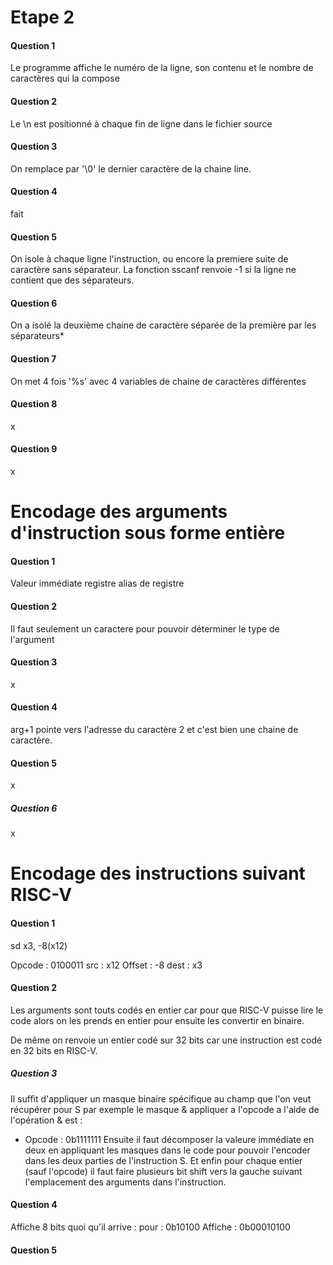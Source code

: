 # Etape 2
#### Question 1
Le programme affiche le numéro de la ligne, son contenu et le nombre de caractères qui la compose

#### Question 2
Le \n est positionné à chaque fin de ligne dans le fichier source

#### Question 3
On remplace par '\0' le dernier caractère de la chaine line.

#### Question 4
fait

#### Question 5
On isole à chaque ligne l'instruction, ou encore la premiere suite de caractère sans séparateur. La fonction sscanf renvoie -1 si la ligne ne contient que des séparateurs.

#### Question 6
On a isolé la deuxième chaine de caractère séparée de la première par les séparateurs*

#### Question 7
On met 4 fois '%s' avec 4 variables de chaine de caractères différentes

#### Question 8
x

#### Question 9
x

# Encodage des arguments d'instruction sous forme entière
#### Question 1
Valeur immédiate
registre
alias de registre

#### Question 2
Il faut seulement un caractere pour pouvoir déterminer le type de l'argument

#### Question 3
x

#### Question 4
arg+1 pointe vers l'adresse du caractère 2 et c'est bien une chaine de caractère. 

#### Question 5
x

##### Question 6
x

# Encodage des instructions suivant RISC-V
#### Question 1

sd x3, -8(x12)

Opcode : 0100011
src : x12
Offset : -8
dest : x3

#### Question 2
Les arguments sont touts codés en entier car pour que RISC-V puisse lire le code alors on les prends en entier pour ensuite les convertir en binaire. 

De même on renvoie un entier codé sur 32 bits car une instruction est codé en 32 bits en RISC-V.

##### Question 3
Il suffit d'appliquer un masque binaire spécifique au champ que l'on veut récupérer pour S par exemple le masque & appliquer a l'opcode a l'aide de l'opération & est : 
- Opcode : 0b1111111
Ensuite il faut décomposer la valeure immédiate en deux en appliquant les masques dans le code pour pouvoir l'encoder dans les deux parties de l'instruction S. 
Et enfin pour chaque entier (sauf l'opcode) il faut faire plusieurs bit shift vers la gauche suivant l'emplacement des arguments dans l'instruction.


#### Question 4
Affiche 8 bits quoi qu'il arrive : 
pour : 0b10100
Affiche : 0b00010100

#### Question 5
